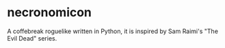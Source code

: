necronomicon
============

A coffebreak roguelike written in Python, it is inspired by Sam Raimi's "The Evil Dead"  series.
